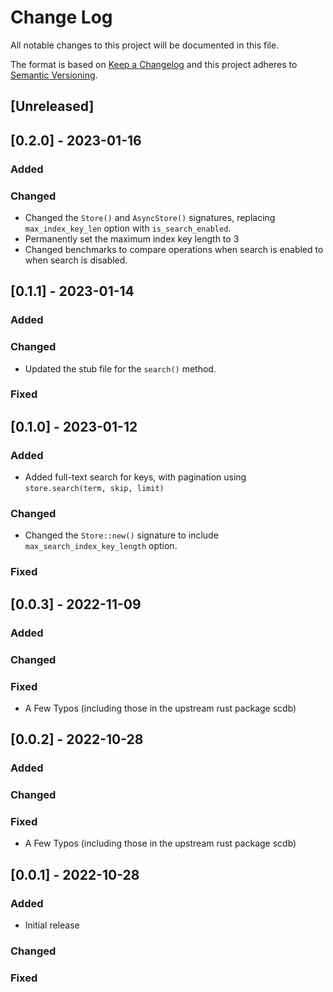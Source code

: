 # Change Log

All notable changes to this project will be documented in this file.

The format is based on [Keep a Changelog](http://keepachangelog.com/)
and this project adheres to [Semantic Versioning](http://semver.org/).

## [Unreleased]

## [0.2.0] - 2023-01-16

### Added

### Changed

- Changed the `Store()` and `AsyncStore()` signatures, replacing `max_index_key_len` option with `is_search_enabled`.
- Permanently set the maximum index key length to 3
- Changed benchmarks to compare operations when search is enabled to when search is disabled.

## [0.1.1] - 2023-01-14

### Added

### Changed

- Updated the stub file for the `search()` method.

### Fixed

## [0.1.0] - 2023-01-12

### Added

- Added full-text search for keys, with pagination using `store.search(term, skip, limit)`

### Changed

- Changed the `Store::new()` signature to include `max_search_index_key_length` option.

### Fixed

## [0.0.3] - 2022-11-09

### Added

### Changed

### Fixed

- A Few Typos (including those in the upstream rust package scdb)

## [0.0.2] - 2022-10-28

### Added

### Changed

### Fixed

- A Few Typos (including those in the upstream rust package scdb)

## [0.0.1] - 2022-10-28

### Added

- Initial release

### Changed

### Fixed
